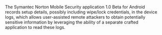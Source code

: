 The Symantec Norton Mobile Security application 1.0 Beta for Android records setup details, possibly including wipe/lock credentials, in the device logs, which allows user-assisted remote attackers to obtain potentially sensitive information by leveraging the ability of a separate crafted application to read these logs.
